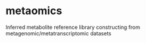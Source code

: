 # metaomics
Inferred metabolite reference library constructing from metagenomic/metatranscriptomic datasets
